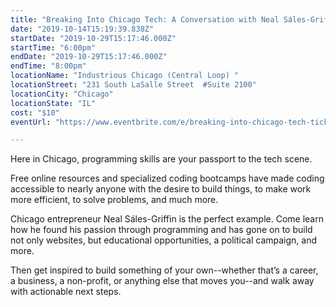 ```yaml
---
title: "Breaking Into Chicago Tech: A Conversation with Neal Sáles-Griffin and Nimit Maru"
date: "2019-10-14T15:19:39.838Z"
startDate: "2019-10-29T15:17:46.000Z"
startTime: "6:00pm"
endDate: "2019-10-29T15:17:46.000Z"
endTime: "8:00pm"
locationName: "Industrious Chicago (Central Loop) "
locationStreet: "231 South LaSalle Street  #Suite 2100"
locationCity: "Chicago"
locationState: "IL"
cost: "$10"
eventUrl: "https://www.eventbrite.com/e/breaking-into-chicago-tech-tickets-74001836485"

---
```


Here in Chicago, programming skills are your passport to the tech scene.

Free online resources and specialized coding bootcamps have made coding accessible to nearly anyone with the desire to build things, to make work more efficient, to solve problems, and much more.

Chicago entrepreneur Neal Sáles-Griffin is the perfect example. Come learn how he found his passion through programming and has gone on to build not only websites, but educational opportunities, a political campaign, and more.

Then get inspired to build something of your own--whether that’s a career, a business, a non-profit, or anything else that moves you--and walk away with actionable next steps.


